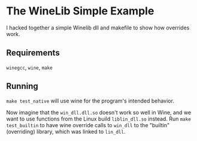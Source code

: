 # The WineLib Simple Example

I hacked together a simple Winelib dll and makefile to show how overrides work.

## Requirements
`winegcc`, `wine`, `make`

## Running
`make test_native` will use wine for the program's intended behavior. 

Now imagine that the `win_dll.dll.so` doesn't work so well in Wine, and we want to use functions from the Linux build `liblin_dll.so` instead. Run `make test_builtin` to have wine override calls to `win_dll` to the "builtin" (overriding) library, which was linked to `lin_dll`.
